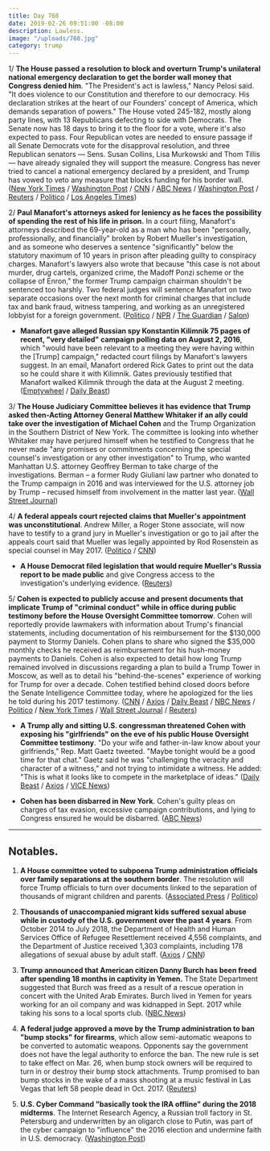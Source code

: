 ```yaml
---
title: Day 768
date: 2019-02-26 09:51:00 -08:00
description: Lawless.
image: "/uploads/768.jpg"
category: trump
---
```


1/ **The House passed a resolution to block and overturn Trump's unilateral national emergency declaration to get the border wall money that Congress denied him**. "The President's act is lawless," Nancy Pelosi said. "It does violence to our Constitution and therefore to our democracy. His declaration strikes at the heart of our Founders' concept of America, which demands separation of powers." The House voted 245-182, mostly along party lines, with 13 Republicans defecting to side with Democrats. The Senate now has 18 days to bring it to the floor for a vote, where it's also expected to pass. Four Republican votes are needed to ensure passage if all Senate Democrats vote for the disapproval resolution, and three Republican senators — Sens. Susan Collins, Lisa Murkowski and Thom Tillis — have already signaled they will support the measure. Congress has never tried to cancel a national emergency declared by a president, and Trump has vowed to veto any measure that blocks funding for his border wall. ([New York Times](https://www.nytimes.com/2019/02/26/us/politics/national-emergency-vote.html) / [Washington Post](https://www.washingtonpost.com/powerpost/house-sponsor-of-resolution-to-nix-emergency-declaration-acknowledges-uphill-battle-on-overriding-expected-trump-veto/2019/02/26/22104532-39d2-11e9-aaae-69364b2ed137_story.html) / [CNN](https://www.cnn.com/2019/02/22/politics/house-democrats-trump-national-emergency-vote/index.html) / [ABC News](https://abcnews.go.com/Politics/house-vote-terminating-trumps-national-emergency-declaration-border/story?id=61298647) / [Washington Post](https://www.washingtonpost.com/politics/house-prepares-to-vote-to-overturn-trumps-emergency-declaration/2019/02/25/343657f2-3918-11e9-b10b-f05a22e75865_story.html) / [Reuters](https://www.reuters.com/article/us-usa-trump-congress-idUSKCN1QF0FX) / [Politico](https://www.politico.com/story/2019/02/26/national-emergency-house-vote-1186881) / [Los Angeles Times](https://www.latimes.com/politics/la-na-pol-house-emergency-declaration-vote-20190226-story.html))

2/ **Paul Manafort's attorneys asked for leniency as he faces the possibility of spending the rest of his life in prison.** In a court filing, Manafort's attorneys described the 69-year-old as a man who has been "personally, professionally, and financially" broken by Robert Mueller's investigation, and as someone who deserves a sentence "significantly" below the statutory maximum of 10 years in prison after pleading guilty to conspiracy charges. Manafort's lawyers also wrote that because "this case is not about murder, drug cartels, organized crime, the Madoff Ponzi scheme or the collapse of Enron," the former Trump campaign chairman shouldn't be sentenced too harshly. Two federal judges will sentence Manafort on two separate occasions over the next month for criminal charges that include tax and bank fraud, witness tampering, and working as an unregistered lobbyist for a foreign government. ([Politico](https://www.politico.com/story/2019/02/25/paul-manafort-sentencing-1186562) / [NPR](https://www.npr.org/2019/02/26/698027383/manafort-seeks-leniency-in-sentencing) / [The Guardian](https://www.theguardian.com/us-news/2019/feb/25/paul-manafort-leniency-prison) / [Salon](https://www.salon.com/2019/02/26/paul-manaforts-lawyers-ask-for-leniency-from-judge-as-ex-trump-campaign-head-faces-life-in-prison/))

* **Manafort gave alleged Russian spy Konstantin Kilimnik 75 pages of recent, "very detailed" campaign polling data on August 2, 2016**, which "would have been relevant to a meeting they were having within the \[Trump\] campaign," redacted court filings by Manafort's lawyers suggest. In an email, Manafort ordered Rick Gates to print out the data so he could share it with Kilimnik. Gates previously testified that Manafort walked Kilimnik through the data at the August 2 meeting. ([Emptywheel](https://www.emptywheel.net/2019/02/25/on-august-2-2016-paul-manafort-gave-konstantin-kilimnik-75-pages-of-recent-detailed-polling-data/) / [Daily Beast](https://www.thedailybeast.com/paul-manafort-gave-konstantin-kilimnik-75-pages-of-polling-data-docs-suggest))

3/ **The House Judiciary Committee believes it has evidence that Trump asked then-Acting Attorney General Matthew Whitaker if an ally could take over the investigation of Michael Cohen** and the Trump Organization in the Southern District of New York. The committee is looking into whether Whitaker may have perjured himself when he testified to Congress that he never made "any promises or commitments concerning the special counsel's investigation or any other investigation" to Trump, who wanted Manhattan U.S. attorney Geoffrey Berman to take charge of the investigations. Berman – a former Rudy Giuliani law partner  who donated to the Trump campaign in 2016 and was interviewed for the U.S. attorney job by Trump – recused himself from involvement in the matter last year. ([Wall Street Journal](https://www.wsj.com/articles/house-investigators-probe-trump-contact-with-matthew-whitaker-11551144842))

4/ **A federal appeals court rejected claims that Mueller's appointment was unconstitutional**. Andrew Miller, a Roger Stone associate, will now have to testify to a grand jury in Mueller's investigation or go to jail after the appeals court said that Mueller was legally appointed by Rod Rosenstein as special counsel in May 2017. ([Politico](https://www.politico.com/story/2019/02/26/robert-mueller-appointment-legal-1186701) / [CNN](https://www.cnn.com/2019/02/26/politics/appeals-court-mueller-miller/index.html))

* **A House Democrat filed legislation that would require Mueller's Russia report to be made public** and give Congress access to the investigation's underlying evidence. ([Reuters](https://www.reuters.com/article/us-usa-trump-russia-report-idUSKCN1QF280))

5/ **Cohen is expected to publicly accuse and present documents that implicate Trump of "criminal conduct" while in office during public testimony before the House Oversight Committee tomorrow**. Cohen will reportedly provide lawmakers with information about Trump's financial statements, including documentation of his reimbursement for the $130,000 payment to Stormy Daniels. Cohen plans to share who signed the $35,000 monthly checks he received as reimbursement for his hush-money payments to Daniels. Cohen is also expected to detail how long Trump remained involved in discussions regarding a plan to build a Trump Tower in Moscow, as well as to detail his "behind-the-scenes" experience of working for Trump for over a decade. Cohen testified behind closed doors before the Senate Intelligence Committee today, where he apologized for the lies he told during his 2017 testimony. ([CNN](https://www.cnn.com/2019/02/26/politics/michael-cohen-senate-intelligence-committee/index.html) / [Axios](https://www.axios.com/michael-cohen-house-oversight-testimony-donald-trump-43d15703-c5b5-4364-9ecc-1585a62e8a82.html) / [Daily Beast](https://www.thedailybeast.com/michael-cohen-is-prepared-to-say-who-signed-his-stormy-daniels-cover-up-checks) / [NBC News](https://www.nbcnews.com/politics/donald-trump/michael-cohen-will-give-congress-evidence-trump-criminal-conduct-source-n976046) / [Politico](https://www.politico.com/story/2019/02/26/michael-cohen-testimony-congress-1186702) / [New York Times](https://www.nytimes.com/2019/02/26/us/politics/michael-cohen-testimony.html) / [Wall Street Journal](https://www.wsj.com/articles/cohen-to-testify-that-trump-engaged-in-criminal-conduct-while-in-office-11551175201) / [Reuters](https://www.reuters.com/article/us-usa-trump-russia-cohen-idUSKCN1QF12R))

* **A Trump ally and sitting U.S. congressman threatened Cohen with exposing his "girlfriends" on the eve of his public House Oversight Committee testimony**. "Do your wife and father-in-law know about your girlfriends," Rep. Matt Gaetz tweeted. "Maybe tonight would be a good time for that chat." Gaetz said he was "challenging the veracity and character of a witness," and not trying to intimidate a witness. He added: "This is what it looks like to compete in the marketplace of ideas." ([Daily Beast](https://www.thedailybeast.com/trump-ally-rep-matt-gaetz-insists-hes-not-threatening-michael-cohen-by-suggesting-his-wife-will-leave-him) / [Axios](https://www.axios.com/matt-gaetz-michael-cohen-threat-house-oversight-testimony-42817ab9-438d-4b77-99fd-ba0765d3d1b7.html) / [VICE News](https://news.vice.com/en_us/article/vbwpza/congressman-matt-gaetz-threatened-michael-cohen-on-twitter-ahead-of-his-testimony))

* **Cohen has been disbarred in New York**. Cohen's guilty pleas on charges of tax evasion, excessive campaign contributions, and lying to Congress ensured he would be disbarred. ([ABC News](https://abcnews.go.com/Politics/michael-cohen-president-trumps-personal-attorney-long-time/story?id=61335129))

---

## Notables.

1. **A House committee voted to subpoena Trump administration officials over family separations at the southern border**. The resolution will force Trump officials to turn over documents linked to the separation of thousands of migrant children and parents. ([Associated Press](https://apnews.com/0b012aaaa6454a10a585eb4a848c8541) / [Politico](https://www.politico.com/story/2019/02/26/migrant-families-child-separation-2746213))

2. **Thousands of unaccompanied migrant kids suffered sexual abuse while in custody of the U.S. government over the past 4 years**. From October 2014 to July 2018, the Department of Health and Human Services Office of Refugee Resettlement received 4,556 complaints, and the Department of Justice received 1,303 complaints, including 178 allegations of sexual abuse by adult staff. ([Axios](https://www.axios.com/immigration-unaccompanied-minors-sexual-assault-3222e230-29e1-430f-a361-d959c88c5d8c.html) / [CNN](https://www.cnn.com/2019/02/26/politics/hhs-documents-minors-sexual-abuse/index.html))

3. **Trump announced that American citizen Danny Burch has been freed after spending 18 months in captivity in Yemen.** The State Department suggested that Burch was freed as a result of a rescue operation in concert with the United Arab Emirates. Burch lived in Yemen for years working for an oil company and was kidnapped in Sept. 2017 while taking his sons to a local sports club. ([NBC News](https://www.nbcnews.com/politics/donald-trump/trump-says-danny-burch-american-held-captive-yemen-has-been-n976036))

4. **A federal judge approved a move by the Trump administration to ban "bump stocks" for firearms**, which allow semi-automatic weapons to be converted to automatic weapons. Opponents say the government does not have the legal authority to enforce the ban. The new rule is set to take effect on Mar. 26, when bump stock owners will be required to turn in or destroy their bump stock attachments. Trump promised to ban bump stocks in the wake of a mass shooting at a music festival in Las Vegas that left 58 people dead in Oct. 2017. ([Reuters](https://www.aol.com/article/news/2019/02/26/judge-gives-green-light-to-donald-trumps-ban-on-gun-bump-stocks/23678081/))

5. **U.S. Cyber Command "basically took the IRA offline" during the 2018 midterms**. The Internet Research Agency, a Russian troll factory in St. Petersburg and underwritten by an oligarch close to Putin, was part of the cyber campaign to "influence" the 2016 election and undermine faith in U.S. democracy. ([Washington Post](https://www.washingtonpost.com/world/national-security/us-cyber-command-operation-disrupted-internet-access-of-russian-troll-factory-on-day-of-2018-midterms/2019/02/26/1827fc9e-36d6-11e9-af5b-b51b7ff322e9_story.html))